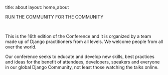 title: about
layout: home_about

<span id ="about_title">RUN THE COMMUNITY FOR THE COMMUNITY</span>

<br>

This is the 16th edition of the Conference and it is organized by a team made up of Django practitioners from all levels. We welcome people from all over the world.

Our conference seeks to educate and develop new skills, best practices and ideas for the benefit of attendees, developers, speakers and everyone in our global Django Community, not least those watching the talks online.

<br>

<!--
<p><iframe id="vid" width="100%" height="315"x src="https://www.youtube.com/embed/4zgNG4-VDOU" frameborder="0" allow="accelerometer; autoplay; encrypted-media; gyroscope; picture-in-picture" allowfullscreen></iframe></p> -->
